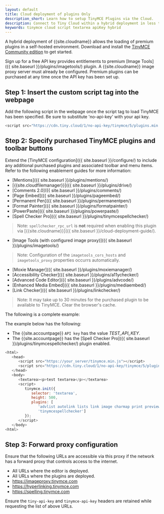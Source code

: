 ```yaml
---
layout: default
title: Cloud deployment of plugins Only
description_short: Learn how to setup TinyMCE Plugins via the Cloud.
description: Connect to Tiny Cloud within a hybrid deployment in less than 5 minutes.
keywords: tinymce cloud script textarea apiKey hybrid
---
```


A hybrid deployment of {{site.cloudname}} allows the loading of premium plugins in a self-hosted environment. Download and install the [TinyMCE Community edition](https://www.tinymce.com/download/) to get started.

Sign up for a free API key provides entitlements to premium [Image Tools]({{  site.baseurl }}/plugins/imagetools/) plugin. A {{site.cloudname}} image proxy server must already be configured. Premium plugins can be purchased at any time once the API key has been set up.

## Step 1: Insert the custom script tag into the webpage

Add the following script in the webpage once the script tag to load TinyMCE has been specified. Be sure to substitute 'no-api-key' with your api key.

```js
<script src="https://cdn.tiny.cloud/1/no-api-key/tinymce/5/plugins.min.js" referrerpolicy="origin"></script>
```

## Step 2: Specify purchased TinyMCE plugins and toolbar buttons

Extend the [TinyMCE configuration]({{ site.baseurl }}/configure/) to include any additional purchased plugins and associated toolbar and menu items. Refer to the following enablement guides for more information:

* [Mentions]({{ site.baseurl }}/plugins/mentions/)
* [{{site.cloudfilemanager}}]({{ site.baseurl }}/plugins/drive/)
* [Comments 2.0]({{ site.baseurl }}/plugins/comments/)
* [Page Embed]({{ site.baseurl }}/plugins/pageembed/)
* [Permanent Pen]({{ site.baseurl }}/plugins/permanentpen/)
* [Format Painter]({{ site.baseurl }}/plugins/formatpainter/)
* [PowerPaste]({{ site.baseurl }}/plugins/powerpaste/)
* [Spell Checker Pro]({{ site.baseurl }}/plugins/tinymcespellchecker/)

> Note: `spellchecker_rpc_url` is **not** required when enabling this plugin via [{{site.cloudname}}]({{ site.baseurl }}/cloud-deployment-guide/).

* [Image Tools (with configured image proxy)]({{ site.baseurl }}/plugins/imagetools/)

> Note: Configuration of the `imagetools_cors_hosts` and `imagetools_proxy` properties occurrs automatically.

* [Moxie Manager]({{ site.baseurl }}/plugins/moxiemanager/)
* [Accessibility Checker]({{ site.baseurl }}/plugins/a11ychecker/)
* [Advanced Code Editor]({{ site.baseurl }}/plugins/advcode/)
* [Enhanced Media Embed]({{ site.baseurl }}/plugins/mediaembed/)
* [Link Checker]({{ site.baseurl }}/plugins/linkchecker/)

> Note: It may take up to 30 minutes for the purchased plugin to be available to TinyMCE. Clear the browser's cache.

The following is a complete example:

The example below has the following:

* The {{site.accountpage}} `API key` has the value *TEST_API_KEY*.
* The {{site.accountpage}} has the [Spell Checker Pro]({{ site.baseurl }}/plugins/tinymcespellchecker/) plugin enabled.

```js
<html>
   <head>
      <script src="https://your_server/tinymce.min.js"></script>
      <script src="https://cdn.tiny.cloud/1/no-api-key/tinymce/5/plugins.min.js" referrerpolicy="origin"></script>
   </head>
   <body>
      <textarea><p>test textarea</p></textarea>
      <script>
         tinymce.init({
            selector: 'textarea',
            height: 500,
            plugins: [
               'advlist autolink lists link image charmap print preview hr anchor pagebreak',
               'tinymcespellchecker']
         });
      </script>
   </body>
<html>
```

## Step 3: Forward proxy configuration
Ensure that the following URLs are accessible via this proxy if the network has a forward proxy that controls access to the internet.

* All URLs where the editor is deployed.
* All URLs where the plugins are deployed.
* https://imageproxy.tinymce.com
* https://hyperlinking.tinymce.com
* https://spelling.tinymce.com

Ensure the `tiny-api-key` and `tinymce-api-key` headers are retained while requesting the list of above URLs.
